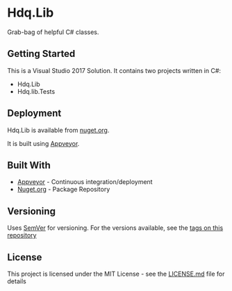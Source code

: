 # Hdq.Lib

Grab-bag of helpful C# classes.

## Getting Started

This is a Visual Studio 2017 Solution. It contains two projects written in C#:
- Hdq.Lib
- Hdq.lib.Tests


## Deployment

Hdq.Lib is available from [nuget.org](https://www.nuget.org/packages/Hdq.Lib/).

It is built using [Appveyor](https://www.appveyor.com/).

## Built With

* [Appveyor](https://www.appveyor.com/) - Continuous integration/deployment
* [Nuget.org](https://www.nuget.org) - Package Repository 

## Versioning

Uses [SemVer](http://semver.org/) for versioning. For the versions available, see the [tags on this repository](https://github.com/hombredequeso/Hdq.Lib/tags)

## License

This project is licensed under the MIT License - see the [LICENSE.md](LICENSE.md) file for details


